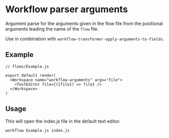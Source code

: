 # Workflow parser arguments

Argument parse for the arguments given in the flow file from the positional arguments
leading the name of the `flow` file.

Use in combination with `workflow-transformer-apply-arguments-to-fields`.

## Example

```
// flows/Example.js

export default render(
  <Workspace name="workflow-arguments" args="file">
    <TextEditor file={({file}) => file} />
  </Workspace>
)
```

## Usage
This will open the index.js file in the default text editor.

```
workflow Example.js index.js
```

